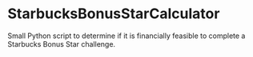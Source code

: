 # StarbucksBonusStarCalculator
Small Python script to determine if it is financially feasible to complete a Starbucks Bonus Star challenge.

